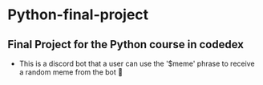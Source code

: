 # Python-final-project
## Final Project for the Python course in codedex

- This is a discord bot that a user can use the '$meme' phrase to receive a random meme from the bot 🤖

